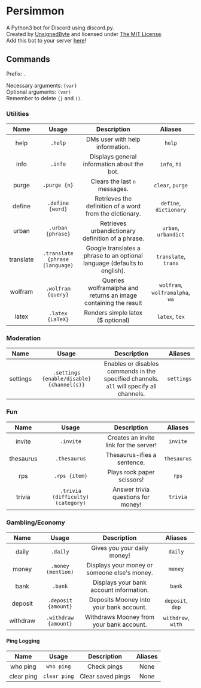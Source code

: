 # Persimmon
A Python3 bot for Discord using discord.py.  
Created by [UnsignedByte](https://github.com/UnsignedByte) and licensed under [The MIT License](https://en.wikipedia.org/wiki/MIT_License).  
Add this bot to your server [here](https://discordapp.com/oauth2/authorize?client_id=631186998702506015&scope=bot&permissions=2146958847)!

## Commands
Prefix: `.`

Necessary arguments: `{var}`  
Optional arguments: `(var)`  
Remember to delete `{}` and `()`.


### Utilities

| **Name** | **Usage** | **Description** | **Aliases** |
|:-:|:-:|:-:|:-:|
|help|`.help`|DMs user with help information.|`help`|
|info|`.info`|Displays general information about the bot.|`info`, `hi`|
|purge|`.purge {n}`|Clears the last `n` messages.|`clear`, `purge`|
|define|`.define {word}`|Retrieves the definition of a word from the dictionary.|`define`, `dictionary`|
|urban|`.urban {phrase}`|Retrieves urbandictionary definition of a phrase.|`urban`, `urbandict`|
|translate|`.translate {phrase (language)`|Google translates a phrase to an optional language (defaults to english).|`translate`, `trans`|
|wolfram|`.wolfram {query}`|Queries wolframalpha and returns an image containing the result|`wolfram`, `wolframalpha`, `wa`|
|latex|`.latex {LaTeX}`|Renders simple latex ($ optional)|`latex`, `tex`|

### Moderation

| **Name** | **Usage** | **Description** | **Aliases** |
|:-:|:-:|:-:|:-:|
|settings|`.settings {enable/disable} {channel(s)}`|Enables or disables commands in the specified channels. `all` will specify all channels.|`settings`|

### Fun
| **Name** | **Usage** | **Description** | **Aliases** |
|:-:|:-:|:-:|:-:|
|invite|`.invite`|Creates an invite link for the server!|`invite`|
|thesaurus|`.thesaurus`|Thesaurus-ifies a sentence.|`thesaurus`|
|rps|`.rps {item}`|Plays rock paper scissors!|`rps`|
|trivia|`.trivia (difficulty) (category)`|Answer trivia questions for money!|`trivia`|

### Gambling/Economy
| **Name** | **Usage** | **Description** | **Aliases** |
|:-:|:-:|:-:|:-:|
|daily|`.daily`|Gives you your daily money!|`daily`|
|money|`.money (mention)`|Displays your money or someone else's money.|`money`|
|bank|`.bank`|Displays your bank account information.|`bank`|
|deposit|`.deposit {amount}`|Deposits Mooney into your bank account.|`deposit`, `dep`|
|withdraw|`.withdraw {amount}`|Withdraws Mooney from your bank account.|`withdraw`, `with`|

#### Ping Logging
| **Name** | **Usage** | **Description** | **Aliases** |
|:-:|:-:|:-:|:-:|
|who ping|`who ping`|Check pings|None|
|clear ping|`clear ping`|Clear saved pings|None|

